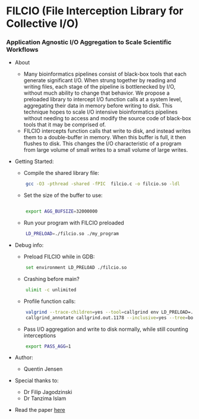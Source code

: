 # FILCIO (File Interception Library for Collective I/O)
### Application Agnostic I/O Aggregation to Scale Scientific Workflows
* About 
	- Many bioinformatics pipelines consist of black-box tools that each generate significant I/O. 
		When strung together by reading and writing files, each stage of the pipeline is bottlenecked by I/O, 
		without much ability to change that behavior. We propose a preloaded library to intercept I/O function 
		calls at a system level, aggregating their data in memory before writing to disk. This technique hopes 
		to scale I/O intensive bioinformatics pipelines without needing to access and modify the source code 
		of black-box tools that it may be comprised of.
	- FILCIO intercepts function calls that write to disk, and 
		instead writes them to a double-buffer in memory. When this buffer is full, it then flushes to disk. 
		This changes the I/O characteristic of a program from large volume of small writes to a small volume of 
		large writes. 

* Getting Started:
	- Compile the shared library file:
	```bash
		gcc -O3 -pthread -shared -fPIC  filcio.c -o filcio.so -ldl
	```
	- Set the size of the buffer to use:
	```bash

		export AGG_BUFSIZE=32000000
	```
 	- Run your program with FILCIO preloaded
	```bash
		LD_PRELOAD=./filcio.so ./my_program
	```

* Debug info:
	- Preload FILCIO while in GDB:
	```bash
		set environment LD_PRELOAD ./filcio.so
	```
	- Crashing before main? 
	```bash
		ulimit -c unlimited
	```
	- Profile function calls:
	```bash
		valgrind --trace-children=yes --tool=callgrind env LD_PRELOAD=./filcio.so ./my_program 
		callgrind_annotate callgrind.out.1178 --inclusive=yes --tree=both
	```
	- Pass I/O aggregation and write to disk normally, while still counting interceptions
	```bash
		export PASS_AGG=1
	```


* Author:
	- Quentin Jensen

* Special thanks to:
	- Dr Filip Jagodzinski 
	- Dr Tanzima Islam
* Read the paper [here](https://ieeexplore.ieee.org/abstract/document/9529917)
